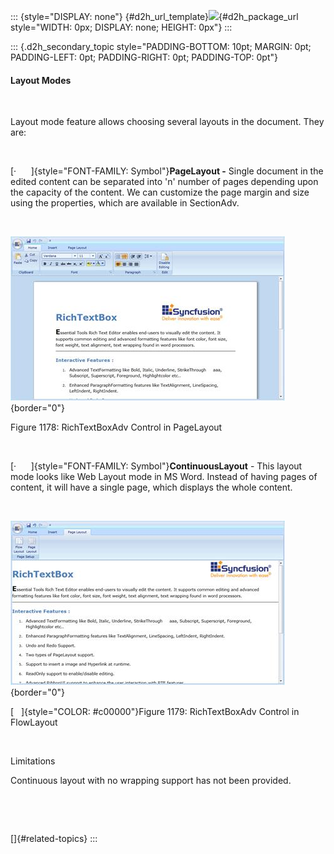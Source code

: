 ::: {style="DISPLAY: none"}
[](ms-xhelp:///?Id=d2h_url_template){#d2h_url_template}![](!package_url!){#d2h_package_url style="WIDTH: 0px; DISPLAY: none; HEIGHT: 0px"}
:::

::: {.d2h_secondary_topic style="PADDING-BOTTOM: 10pt; MARGIN: 0pt; PADDING-LEFT: 0pt; PADDING-RIGHT: 0pt; PADDING-TOP: 0pt"}
#### Layout Modes

 

Layout mode feature allows choosing several layouts in the document. They are:

 

[·      ]{style="FONT-FAMILY: Symbol"}**PageLayout -** Single document in the edited content can be separated into 'n' number of pages depending upon the capacity of the content. We can customize the page margin and size using the properties, which are available in SectionAdv.

 

![](../ImagesExt/image261_1069.jpg){border="0"}

Figure 1178: RichTextBoxAdv Control in PageLayout

 

[·      ]{style="FONT-FAMILY: Symbol"}**ContinuousLayout** - This layout mode looks like Web Layout mode in MS Word. Instead of having pages of content, it will have a single page, which displays the whole content.

 

![](../ImagesExt/image261_1070.jpg){border="0"}

[   ]{style="COLOR: #c00000"}Figure 1179: RichTextBoxAdv Control in FlowLayout

 

Limitations

Continuous layout with no wrapping support has not been provided.

 

 

[]{#related-topics}
:::
